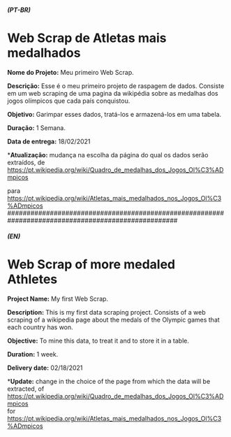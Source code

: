 ##### (PT-BR)
# Web Scrap de Atletas mais medalhados

**Nome do Projeto:** Meu primeiro Web Scrap.

**Descrição:** Esse é o meu primeiro projeto de raspagem de dados. Consiste em um web scraping de uma pagina da wikipédia sobre as medalhas dos jogos olímpicos que cada país conquistou.

**Objetivo:** Garimpar esses dados, tratá-los e armazená-los em uma tabela.

**Duração:** 1 Semana.

**Data de entrega:** 18/02/2021

***Atualização:** mudança na escolha da página do qual os dados serão extraídos, 
de https://pt.wikipedia.org/wiki/Quadro_de_medalhas_dos_Jogos_Ol%C3%ADmpicos <p>
 para https://pt.wikipedia.org/wiki/Atletas_mais_medalhados_nos_Jogos_Ol%C3%ADmpicos
####################################################################################################

##### (EN)
# Web Scrap of more medaled Athletes

**Project Name:** My first Web Scrap.

**Description:** This is my first data scraping project. Consists of a web scraping of a wikipedia page about the medals of the Olympic games that each country has won.

**Objective:** To mine this data, to treat it and to store it in a table.

**Duration:** 1 week.

**Delivery date:** 02/18/2021

***Update:** change in the choice of the page from which the data will be extracted, 
 of https://pt.wikipedia.org/wiki/Quadro_de_medalhas_dos_Jogos_Ol%C3%ADmpicos <br/>
 for https://pt.wikipedia.org/wiki/Atletas_mais_medalhados_nos_Jogos_Ol%C3%ADmpicos
  
  
  

